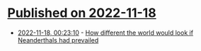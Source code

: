 # [Published on 2022-11-18](index.md)

* [2022-11-18, 00:23:10](https://news.ycombinator.com/item?id=33648027) - [How different the world would look if Neanderthals had prevailed](https://theconversation.com/8-billion-people-how-different-the-world-would-look-if-neanderthals-had-prevailed-194576)

